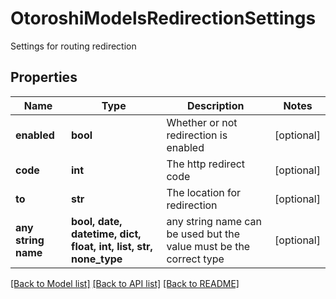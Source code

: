 # OtoroshiModelsRedirectionSettings

Settings for routing redirection

## Properties
Name | Type | Description | Notes
------------ | ------------- | ------------- | -------------
**enabled** | **bool** | Whether or not redirection is enabled | [optional] 
**code** | **int** | The http redirect code | [optional] 
**to** | **str** | The location for redirection | [optional] 
**any string name** | **bool, date, datetime, dict, float, int, list, str, none_type** | any string name can be used but the value must be the correct type | [optional]

[[Back to Model list]](../README.md#documentation-for-models) [[Back to API list]](../README.md#documentation-for-api-endpoints) [[Back to README]](../README.md)


